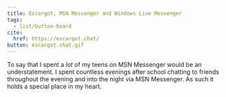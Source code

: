 ```yaml
---
title: Escargot, MSN Messenger and Windows Live Messenger
tags:
  - list/button-board
cite:
  href: https://escargot.chat/
button: escargot.chat.gif
---
```


To say that I spent a _lot_ of my teens on MSN Messenger would be an understatement. I spent countless evenings after school chatting to friends throughout the evening and into the night via MSN Messenger. As such it holds a special place in my heart.